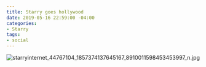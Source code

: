 ```yaml
---
title: Starry goes hollywood
date: 2019-05-16 22:59:00 -04:00
categories:
- Starry
tags:
- social
---
```


![starryinternet_44767104_1857374137645167_8910011598453453997_n.jpg](/uploads/starryinternet_44767104_1857374137645167_8910011598453453997_n.jpg)